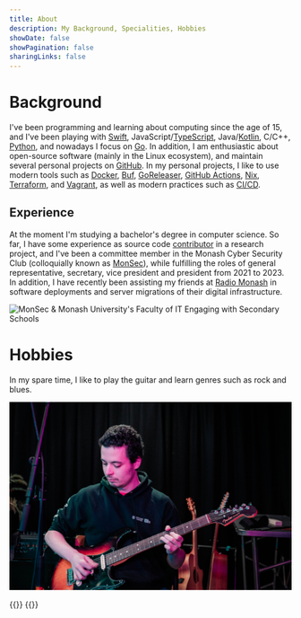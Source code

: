 ```yaml
---
title: About
description: My Background, Specialities, Hobbies
showDate: false
showPagination: false
sharingLinks: false
---
```

# Background
I've been programming and learning about computing since the age of 15, and I've been playing with [Swift](https://www.swift.org), JavaScript/[TypeScript](https://typescriptlang.org), Java/[Kotlin](https://kotlinlang.org), C/C++, [Python](https://python.org), and nowadays I focus on [Go](https://go.dev). In addition, I am enthusiastic about open-source software (mainly in the Linux ecosystem), and maintain several personal projects on [GitHub](https://github.com/AppleGamer22). In my personal projects, I like to use modern tools such as [Docker](https://www.docker.com), [Buf](https://buf.build), [GoReleaser](https://goreleaser.com), [GitHub Actions](https://github.com/features/actions), [Nix](https://nixos.org), [Terraform](https://www.terraform.io), and [Vagrant](https://www.vagrantup.com), as well as modern practices such as [CI/CD](/tags/ci/cd/).

## Experience
At the moment I'm studying a bachelor's degree in computer science. So far, I have some experience as source code [contributor](https://github.com/AppleGamer22/FIT2082) in a research project, and I've been a committee member in the Monash Cyber Security Club (colloquially known as [MonSec](https://monsec.io/team/)), while fulfilling the roles of general representative, secretary, vice president and president from 2021 to 2023. In addition, I have recently been assisting my friends at [Radio Monash](https://www.radiomonash.online) in software deployments and server migrations of their digital infrastructure.

![MonSec & Monash University's Faculty of IT Engaging with Secondary Schools](parameter-based_access_control.jpg "MonSec & Monash University's Faculty of IT Engaging with Secondary Schools")

# Hobbies
In my spare time, I like to play the guitar and learn genres such as rock and blues.

![Radio Monash Vibe Night 2023 Semester 2](radmon_vibe_night_2023s2.jpg "Radio Monash Vibe Night 2023 Semester 2")

{{<youtube id="T0oav_k5ZlY">}}
{{<youtube type="short" id="We9uCvzGWbU">}}